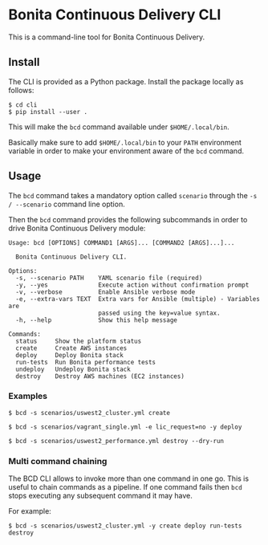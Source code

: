 # Bonita Continuous Delivery CLI

This is a command-line tool for Bonita Continuous Delivery.

## Install

The CLI is provided as a Python package. Install the package locally as follows:

```
$ cd cli
$ pip install --user .
```

This will make the `bcd` command available under `$HOME/.local/bin`.

Basically make sure to add `$HOME/.local/bin` to your `PATH` environment variable in order to make your environment aware of the `bcd` command.


## Usage

The `bcd` command takes a mandatory option called `scenario` through the `-s / --scenario` command line option.

Then the `bcd` command provides the following subcommands in order to drive Bonita Continuous Delivery module:
```
Usage: bcd [OPTIONS] COMMAND1 [ARGS]... [COMMAND2 [ARGS]...]...

  Bonita Continuous Delivery CLI.

Options:
  -s, --scenario PATH    YAML scenario file (required)
  -y, --yes              Execute action without confirmation prompt
  -v, --verbose          Enable Ansible verbose mode
  -e, --extra-vars TEXT  Extra vars for Ansible (multiple) - Variables are
                         passed using the key=value syntax.
  -h, --help             Show this help message

Commands:
  status     Show the platform status
  create     Create AWS instances
  deploy     Deploy Bonita stack
  run-tests  Run Bonita performance tests
  undeploy   Undeploy Bonita stack
  destroy    Destroy AWS machines (EC2 instances)
```

### Examples

```
$ bcd -s scenarios/uswest2_cluster.yml create

$ bcd -s scenarios/vagrant_single.yml -e lic_request=no -y deploy

$ bcd -s scenarios/uswest2_performance.yml destroy --dry-run
```

### Multi command chaining

The BCD CLI allows to invoke more than one command in one go. This is useful to chain commands as a pipeline. If one command fails then `bcd` stops executing any subsequent command it may have.

For example:
```
$ bcd -s scenarios/uswest2_cluster.yml -y create deploy run-tests destroy
```

